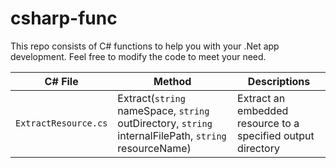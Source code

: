 # csharp-func
This repo consists of C# functions to help you with your .Net app development. Feel free to modify the code to meet your need.

| C# File|  Method        | Descriptions    |
| --------------   | ---------------|-----------------|
| `ExtractResource.cs` | Extract(`string` nameSpace, `string` outDirectory, `string` internalFilePath, `string` resourceName)| Extract an embedded resource to a specified output directory|

